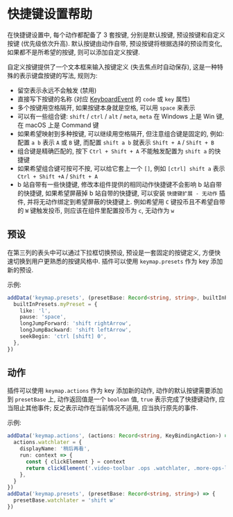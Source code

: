 # 快捷键设置帮助
在快捷键设置中, 每个动作都配备了 3 套按键, 分别是默认按键, 预设按键和自定义按键 (优先级依次升高). 默认按键由动作自带, 预设按键将根据选择的预设而变化, 如果都不是所希望的按键, 则可以添加自定义按键.

自定义按键提供了一个文本框来输入按键定义 (失去焦点时自动保存), 这是一种特殊的表示键盘按键的写法, 规则为:
- 留空表示永远不会触发 (禁用)
- 直接写下按键的名称 (对应 [KeyboardEvent](https://developer.mozilla.org/en-US/docs/Web/API/KeyboardEvent#Properties) 的 `code` 或 `key` 属性)
- 多个按键用空格隔开, 如果按键本身就是空格, 可以用 `space` 来表示
- 可以有一些组合键: `shift` / `ctrl` / `alt` / `meta`, `meta` 在 Windows 上是 Win 键, 在 macOS 上是 Command 键
- 如果希望映射到多种按键, 可以继续用空格隔开, 但注意组合键是固定的, 例如: 配置 `a b` 表示 `A` 或 `B` 键, 而配置 `shift a b` 就表示 `Shift + A` / `Shift + B`
- 组合键是精确匹配的, 按下 `Ctrl + Shift + A` 不能触发配置为 `shift a` 的快捷键
- 如果希望组合键可按可不按, 可以给它套上一个 `[]`, 例如 `[ctrl] shift a` 表示 `Ctrl + Shift +A` / `Shift + A`
- b 站自带有一些快捷键, 修改本组件提供的相同动作快捷键不会影响 b 站自带的快捷键, 如果希望屏蔽掉 b 站自带的快捷键, 可以安装 `快捷键扩展 - 无动作` 插件, 并将无动作绑定到希望屏蔽的快捷键上. 例如希望用 `C` 键投币且不希望自带的 `W` 键触发投币, 则应该在组件里配置投币为 `c`, 无动作为 `w`

## 预设
在第三列的表头中可以通过下拉框切换预设, 预设是一套固定的按键定义, 方便快速切换到用户更熟悉的按键风格中. 插件可以使用 `keymap.presets` 作为 key 添加新的预设.

示例:
```ts
addData('keymap.presets', (presetBase: Record<string, string>, builtInPresets: Record<string, Record<string, string>>) => {
  builtInPresets.myPreset = {
    like: 'l',
    pause: 'space',
    longJumpForward: 'shift rightArrow',
    longJumpBackward: 'shift leftArrow',
    seekBegin: 'ctrl [shift] 0',
  },
})
```

## 动作
插件可以使用 `keymap.actions` 作为 key 添加新的动作, 动作的默认按键需要添加到 `presetBase` 上, 动作返回值是一个 `boolean` 值, `true` 表示完成了快捷键动作, 应当阻止其他事件; 反之表示动作在当前情况不适用, 应当执行原先的事件.

示例:
```ts
addData('keymap.actions', (actions: Record<string, KeyBindingAction>) => {
  actions.watchlater = {
    displayName: '稍后再看',
    run: context => {
      const { clickElement } = context
      return clickElement('.video-toolbar .ops .watchlater, .more-ops-list .ops-watch-later, .video-toolbar-module .see-later-box', context)
    },
  }
})
addData('keymap.presets', (presetBase: Record<string, string>) => {
  presetBase.watchlater = 'shift w'
})
```
